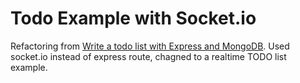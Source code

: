 # Todo Example with Socket.io

Refactoring from [Write a todo list with Express and MongoDB](http://dreamerslab.com/blog/en/write-a-todo-list-with-express-and-mongodb/).
Used socket.io instead of express route, chagned to a realtime TODO list example.

